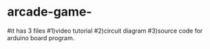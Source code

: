 # arcade-game-
#it has 3 files 
#1)video tutorial 
#2)circuit diagram 
#3)source code for arduino board program.
